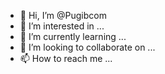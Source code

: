 - 👋 Hi, I’m @Pugibcom
- 👀 I’m interested in ...
- 🌱 I’m currently learning ...
- 💞️ I’m looking to collaborate on ...
- 📫 How to reach me ...

<!---
Pugibcom/Pugibcom is a ✨ special ✨ repository because its `README.md` (this file) appears on your GitHub profile.
You can click the Preview link to take a look at your changes.
--->
